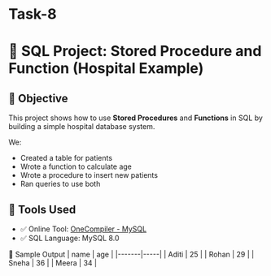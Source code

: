 # Task-8
# 💊 SQL Project: Stored Procedure and Function (Hospital Example)

## 📌 Objective

This project shows how to use **Stored Procedures** and **Functions** in SQL by building a simple hospital database system.

We:
- Created a table for patients
- Wrote a function to calculate age
- Wrote a procedure to insert new patients
- Ran queries to use both

## 🧰 Tools Used

- ✅ Online Tool: [OneCompiler - MySQL](https://onecompiler.com/mysql)
- ✅ SQL Language: MySQL 8.0

🧾 Sample Output
| name  | age |
|-------|-----|
| Aditi | 25  |
| Rohan | 29  |
| Sneha | 36  |
| Meera | 34  |


